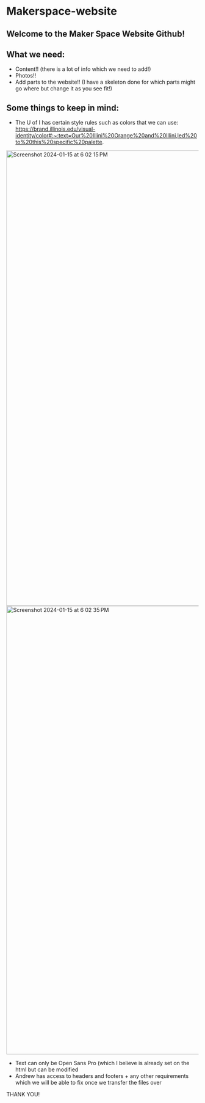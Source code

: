 # Makerspace-website


Welcome to the Maker Space Website Github!
-
What we need:
--
- Content!! (there is a lot of info which we need to add!)
- Photos!!
- Add parts to the website!! (I have a skeleton done for which parts might go where but change it as you see fit!)

Some things to keep in mind:
--
- The U of I has certain style rules such as colors that we can use: https://brand.illinois.edu/visual-identity/color#:~:text=Our%20Illini%20Orange%20and%20Illini,led%20to%20this%20specific%20palette. 
<img width="1193" alt="Screenshot 2024-01-15 at 6 02 15 PM" src="https://github.com/necode2/Makerspace-website/assets/130238177/63aba528-5375-4064-92cf-b346ed231701">
<img width="1175" alt="Screenshot 2024-01-15 at 6 02 35 PM" src="https://github.com/necode2/Makerspace-website/assets/130238177/64901a1c-5293-41b3-9ab4-c7356b4455b6">

- Text can only be Open Sans Pro (which I believe is already set on the html but can be modified
- Andrew has access to headers and footers + any other requirements which we will be able to fix once we transfer the files over

THANK YOU!

